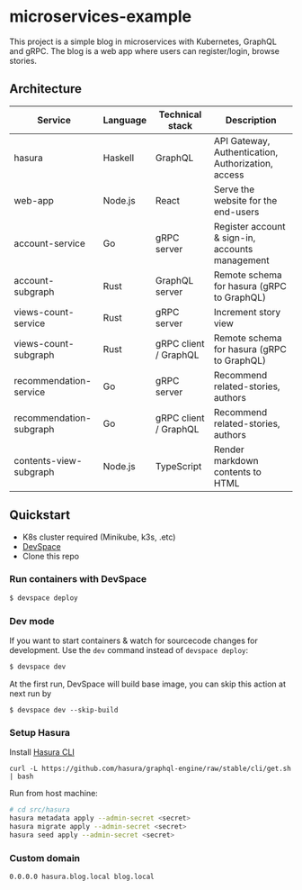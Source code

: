 # microservices-example

This project is a simple blog in microservices with Kubernetes, GraphQL and gRPC. The blog is a web app where users can register/login, browse stories.

## Architecture

| Service                 | Language | Technical stack       | Description                                        |
| ----------------------- | -------- | --------------------- | -------------------------------------------------- |
| hasura                  | Haskell  | GraphQL               | API Gateway, Authentication, Authorization, access |
| web-app                 | Node.js  | React                 | Serve the website for the end-users                |
| account-service         | Go       | gRPC server           | Register account & sign-in, accounts management    |
| account-subgraph        | Rust     | GraphQL server        | Remote schema for hasura (gRPC to GraphQL)         |
| views-count-service     | Rust     | gRPC server           | Increment story view                               |
| views-count-subgraph    | Rust     | gRPC client / GraphQL | Remote schema for hasura (gRPC to GraphQL)         |
| recommendation-service  | Go       | gRPC server           | Recommend related-stories, authors                 |
| recommendation-subgraph | Go       | gRPC client / GraphQL | Recommend related-stories, authors                 |
| contents-view-subgraph  | Node.js  | TypeScript            | Render markdown contents to HTML                   |

## Quickstart

- K8s cluster required (Minikube, k3s, .etc)
- [DevSpace](https://www.devspace.sh/)
- Clone this repo

### Run containers with DevSpace

```bash
$ devspace deploy
```

### Dev mode

If you want to start containers & watch for sourcecode changes for development. Use the `dev` command instead of `devspace deploy`:

```bash
$ devspace dev
```

At the first run, DevSpace will build base image, you can skip this action at next run by

```shell
$ devspace dev --skip-build
```

### Setup Hasura

Install [Hasura CLI](https://hasura.io/docs/latest/hasura-cli/install-hasura-cli/)

```shell
curl -L https://github.com/hasura/graphql-engine/raw/stable/cli/get.sh | bash
```

Run from host machine:

```bash
# cd src/hasura
hasura metadata apply --admin-secret <secret>
hasura migrate apply --admin-secret <secret>
hasura seed apply --admin-secret <secret>
```

### Custom domain

```
0.0.0.0 hasura.blog.local blog.local
```
